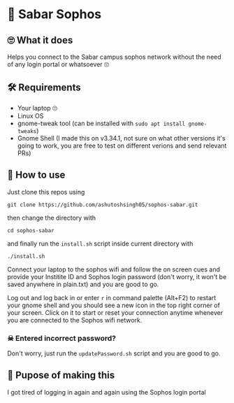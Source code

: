 # 📡 Sabar Sophos

## 🙄 What it does
Helps you connect to the Sabar campus sophos network without the need of any login portal or whatsoever 🙄

## 🛠 Requirements
- Your laptop 🙄
- Linux OS
- gnome-tweak tool (can be installed with `sudo apt install gnome-tweaks`)
- Gnome Shell (I made this on v3.34.1, not sure on what other versions it's going to work, you are free to test on different verions and send relevant PRs)

## 🍼 How to use
Just clone this repos using
```
git clone https://github.com/ashutoshsingh05/sophos-sabar.git
```
then change the directory with 
```
cd sophos-sabar
```
and finally run the `install.sh` script inside current directory with
```
./install.sh
```

Connect your laptop to the sophos wifi and follow the on screen cues and provide your Institite ID and Sophos login password (don't worry, it won't be saved anywhere in plain.txt) and you are good to go.

Log out and log back in or enter `r` in command palette (Alt+F2) to restart your gnome shell and you should see a new icon in the top right corner of your screen. Click on it to start or reset your connection anytime whenever you are connected to the Sophos wifi network.

### ☠ Entered incorrect password?
Don't worry, just run the `updatePassword.sh` script and you are good to go.

## 🤔 Pupose of making this
I got tired of logging in again and again using the Sophos login portal
